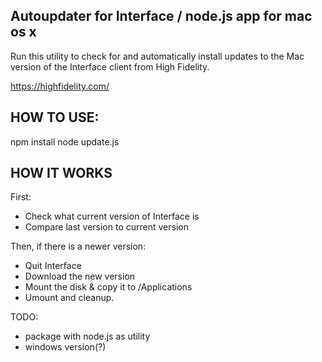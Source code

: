 Autoupdater for Interface / node.js app for mac os x
-----

Run this utility to check for and automatically install updates to the Mac version of the Interface client from High Fidelity.

https://highfidelity.com/

HOW TO USE:
-----

npm install
node update.js

HOW IT WORKS
-----

First:

- Check what current version of Interface is
- Compare last version to current version

Then, if there is a newer version:

- Quit Interface
- Download the new version
- Mount the disk & copy it to /Applications
- Umount and cleanup.


TODO:
- package with node.js as utility
- windows version(?)

